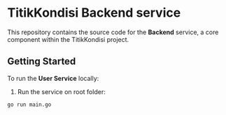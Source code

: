 # TitikKondisi Backend service

This repository contains the source code for the **Backend** service, a core component within the TitikKondisi project.

## Getting Started

To run the **User Service** locally:

1. Run the service on root folder:

```bash
go run main.go
```
